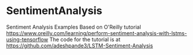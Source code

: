 # SentimentAnalysis
Sentiment Analysis Examples
Based on O'Reilly tutorial https://www.oreilly.com/learning/perform-sentiment-analysis-with-lstms-using-tensorflow
The code for the tutorial is at https://github.com/adeshpande3/LSTM-Sentiment-Analysis
